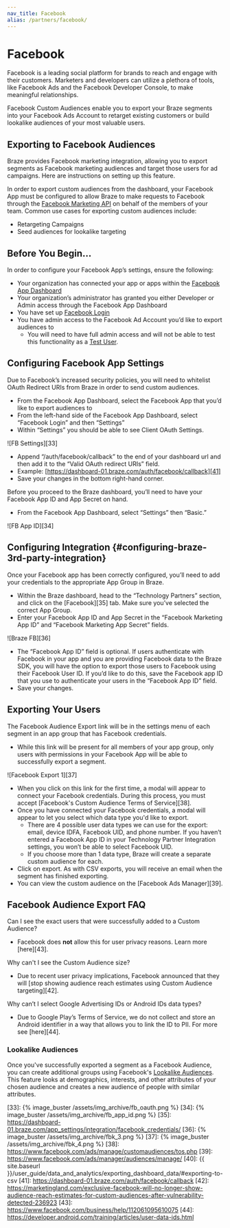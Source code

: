 ```yaml
---
nav_title: Facebook
alias: /partners/facebook/
---
```


# Facebook

Facebook is a leading social platform for brands to reach and engage with their customers. Marketers and developers can utilize a plethora of tools, like Facebook Ads and the Facebook Developer Console, to make meaningful relationships.

Facebook Custom Audiences enable you to export your Braze segments into your Facebook Ads Account to retarget existing customers or build lookalike audiences of your most valuable users.

## Exporting to Facebook Audiences

Braze provides Facebook marketing integration, allowing you to export segments as Facebook marketing audiences and target those users for ad campaigns. Here are instructions on setting up this feature.

In order to export custom audiences from the dashboard, your Facebook App must be configured to allow Braze to make requests to Facebook through the [Facebook Marketing API][29] on behalf of the members of your team. Common use cases for exporting custom audiences include:

- Retargeting Campaigns
- Seed audiences for lookalike targeting

## Before You Begin...

In order to configure your Facebook App’s settings, ensure the following:

- Your organization has connected your app or apps within the [Facebook App Dashboard][30]
- Your organization’s administrator has granted you either Developer or Admin access through the Facebook App Dashboard
- You have set up [Facebook Login][31]
- You have admin access to the Facebook Ad Account you’d like to export audiences to
  - You will need to have full admin access and will not be able to test this functionality as a [Test User][32].

## Configuring Facebook App Settings

Due to Facebook’s increased security policies, you will need to whitelist OAuth Redirect URIs from Braze in order to send custom audiences.

- From the Facebook App Dashboard, select the Facebook App that you’d like to export audiences to
- From the left-hand side of the Facebook App Dashboard, select “Facebook Login” and then “Settings”
- Within “Settings” you should be able to see Client OAuth Settings.

![FB Settings][33]

- Append “/auth/facebook/callback” to the end of your dashboard url and then add it to the “Valid OAuth redirect URIs” field.
 - Example: [https://dashboard-01.braze.com/auth/facebook/callback][41]
- Save your changes in the bottom right-hand corner.

Before you proceed to the Braze dashboard, you’ll need to have your Facebook App ID and App Secret on hand.

- From the Facebook App Dashboard, select “Settings” then “Basic.”

![FB App ID][34]

## Configuring Integration {#configuring-braze-3rd-party-integration}

Once your Facebook app has been correctly configured, you’ll need to add your credentials to the appropriate App Group in Braze.

- Within the Braze dashboard, head to the “Technology Partners” section, and click on the [Facebook][35] tab. Make sure you’ve selected the correct App Group.
- Enter your Facebook App ID and App Secret in the “Facebook Marketing App ID” and “Facebook Marketing App Secret” fields.

![Braze FB][36]

  - The “Facebook App ID” field is optional. If users authenticate with Facebook in your app and you are providing Facebook data to the Braze SDK, you will have the option to export those users to Facebook using their Facebook User ID. If you’d like to do this, save the Facebook app ID that you use to authenticate your users in the “Facebook App ID” field.
- Save your changes.

## Exporting Your Users

The Facebook Audience Export link will be in the settings menu of each segment in an app group that has Facebook credentials.

- While this link will be present for all members of your app group, only users with permissions in your Facebook App will be able to successfully export a segment.

![Facebook Export 1][37]

- When you click on this link for the first time, a modal will appear to connect your Facebook credentials. During this process, you must accept [Facebook's Custom Audience Terms of Service][38].
- Once you have connected your Facebook credentials, a modal will appear to let you select which data type you'd like to export.
  - There are 4 possible user data types we can use for the export: email, device IDFA, Facebook UID, and phone number. If you haven’t entered a Facebook App ID in your Technology Partner Integration settings, you won’t be able to select Facebook UID.
  - If you choose more than 1 data type, Braze will create a separate custom audience for each.
- Click on export. As with CSV exports, you will receive an email when the segment has finished exporting.
- You can view the custom audience on the [Facebook Ads Manager][39].

## Facebook Audience Export FAQ

Can I see the exact users that were successfully added to a Custom Audience?

- Facebook does **not** allow this for user privacy reasons. Learn more [here][43].

Why can't I see the Custom Audience size?

- Due to recent user privacy implications, Facebook announced that they will [stop showing audience reach estimates using Custom Audience targeting][42].

Why can’t I select Google Advertising IDs or Android IDs data types?

- Due to Google Play’s Terms of Service, we do not collect and store an Android identifier in a way that allows you to link the ID to PII. For more see [here][44].

### Lookalike Audiences

Once you've successfully exported a segment as a Facebook Audience, you can create additional groups using Facebook's [Lookalike Audiences][17]. This feature looks at demographics, interests, and other attributes of your chosen audience and creates a new audience of people with similar attributes.



[17]: https://www.facebook.com/business/a/online-sales/lookalike-audiences
[29]: https://developers.facebook.com/docs/marketing-api/overview#configure-app
[30]: https://developers.facebook.com/apps/
[31]: https://developers.facebook.com/docs/facebook-login/
[32]: https://developers.facebook.com/docs/apps/test-users/
[33]: {% image_buster /assets/img_archive/fb_oauth.png %}
[34]: {% image_buster /assets/img_archive/fb_app_id.png %}
[35]: https://dashboard-01.braze.com/app_settings/integration/facebook_credentials/
[36]: {% image_buster /assets/img_archive/fbk_3.png %}
[37]: {% image_buster /assets/img_archive/fbk_4.png %}
[38]: https://www.facebook.com/ads/manage/customaudiences/tos.php
[39]: https://www.facebook.com/ads/manager/audiences/manage/
[40]: {{ site.baseurl }}/user_guide/data_and_analytics/exporting_dashboard_data/#exporting-to-csv
[41]: https://dashboard-01.braze.com/auth/facebook/callback
[42]: https://marketingland.com/exclusive-facebook-will-no-longer-show-audience-reach-estimates-for-custom-audiences-after-vulnerability-detected-236923
[43]: https://www.facebook.com/business/help/112061095610075
[44]: https://developer.android.com/training/articles/user-data-ids.html
